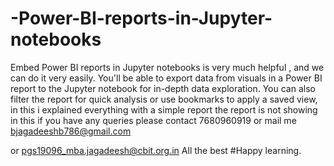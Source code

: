 # -Power-BI-reports-in-Jupyter-notebooks
Embed Power BI reports in Jupyter notebooks is very much helpful , and we can do it very easily. You'll be able to export data from visuals in a Power BI report to the Jupyter notebook for in-depth data exploration. You can also filter the report for quick analysis or use bookmarks to apply a saved view, in this i explained everything with a simple report 
the report is not showing in this
if you have any queries please contact 7680960919 or mail me bjagadeeshb786@gmail.com 

or pgs19096_mba.jagadeesh@cbit.org.in
All the best #Happy learning.
